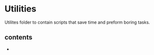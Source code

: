 # Utilities

Utilites folder to contain scripts that save time and preform boring tasks.

## contents
-

